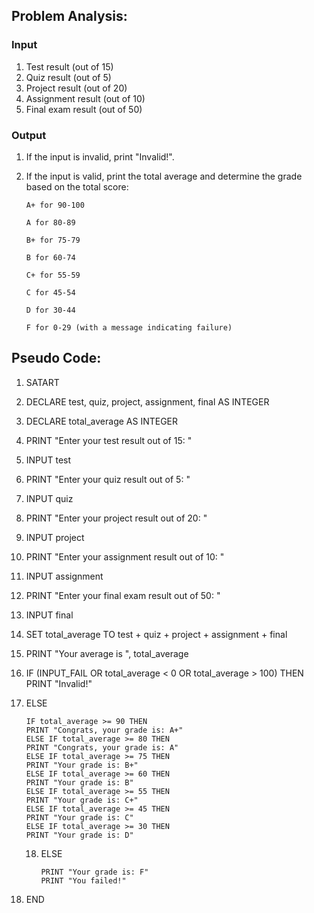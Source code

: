 
## Problem Analysis:
### Input

1. Test result (out of 15)
2. Quiz result (out of 5)
3. Project result (out of 20)
4. Assignment result (out of 10)
5. Final exam result (out of 50)

### Output
1. If the input is invalid, print "Invalid!".

2. If the input is valid, print the total average and determine the grade based on the total score:

       A+ for 90-100

       A for 80-89

       B+ for 75-79

       B for 60-74

       C+ for 55-59

       C for 45-54

       D for 30-44

       F for 0-29 (with a message indicating failure)


## Pseudo Code:
1. SATART

2. DECLARE test, quiz, project, assignment, final AS INTEGER
3. DECLARE total_average AS INTEGER
4. PRINT "Enter your test result out of 15: "
5. INPUT test
6. PRINT "Enter your quiz result out of 5: "
7. INPUT quiz
8. PRINT "Enter your project result out of 20: "
9. INPUT project
10. PRINT "Enter your assignment result out of 10: "
11. INPUT assignment
12. PRINT "Enter your final exam result out of 50: "
13. INPUT final
14. SET total_average TO test + quiz + project + assignment + final
15. PRINT "Your average is ", total_average
16. IF (INPUT_FAIL OR total_average < 0 OR total_average > 100) THEN
    PRINT "Invalid!"
17. ELSE

        IF total_average >= 90 THEN
        PRINT "Congrats, your grade is: A+"
        ELSE IF total_average >= 80 THEN
        PRINT "Congrats, your grade is: A"
        ELSE IF total_average >= 75 THEN
        PRINT "Your grade is: B+"
        ELSE IF total_average >= 60 THEN
        PRINT "Your grade is: B"
        ELSE IF total_average >= 55 THEN
        PRINT "Your grade is: C+"
        ELSE IF total_average >= 45 THEN
        PRINT "Your grade is: C"
        ELSE IF total_average >= 30 THEN
        PRINT "Your grade is: D"
    18. ELSE

            PRINT "Your grade is: F"
            PRINT "You failed!"

19. END


